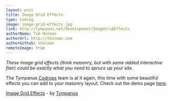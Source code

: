 ```yaml
---
layout: post
title: Image Grid Effects
type: Coding
image: image-grid-effects.jpg
link: http://tympanus.net/Development/ImageGridEffects
authorName: Tim Holman
authorUrl: http://tholman.com
authorGithub: tholman
remoteImage: true
---
```


_These image grid effects (think masonry, but with some added interactive flair) could be exactly what you need to spruce up your site._

The Tympanus [Codrops](http://tympanus.net/codrops/) team is at it again, this time with some beautiful effects you can add to your masonry layout. Check out the demo page [here](http://tympanus.net/Development/ImageGridEffects).

[Image Grid Effects](http://tympanus.net/Development/ImageGridEffects) - by [Tympanus](http://tympanus.net/codrops)
